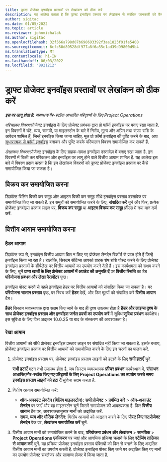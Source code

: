 ```yaml
---
title: ड्राफ्ट प्रोजेक्ट इनवॉइस प्रस्तावों पर लेखांकन को ठीक करें
description: यह आलेख बताता है कि ड्राफ्ट इनवॉइस प्रस्ताव पर लेखांकन से संबंधित जानकारी को कैसे समायोजित किया जाए।
author: sigitac
ms.date: 01/05/2022
ms.topic: article
ms.reviewer: johnmichalak
ms.author: sigitac
ms.openlocfilehash: 32f566a798d07b698693392f3aa1823f91fe5408
ms.sourcegitcommit: 6cfc50d89528df977a8f6a55c1ad39d99800d9b4
ms.translationtype: MT
ms.contentlocale: hi-IN
ms.lasthandoff: 06/03/2022
ms.locfileid: "8921212"
---
```

# <a name="correct-the-accounting-on-draft-project-invoice-proposals"></a>ड्राफ्ट प्रोजेक्ट इनवॉइस प्रस्तावों पर लेखांकन को ठीक करें

_**इस पर लागू होता है:** संसाधन/गैर-स्टॉक आधारित परिदृश्यों के लिए Project Operations_

*परिचालन विवरण* प्रोजेक्ट इनवॉइस के लिए प्रोजेक्ट प्रबंधक द्वारा प्रो फॉर्मा इनवॉइस पर बनाए रखा जाता है. इन विवरणों में घंटे, व्यय, सामग्री, या माइलस्टोन के बारे में निर्णय, मूल्य और अग्रिम तथा संग्रण राशि के आवेदन शामिल हैं, जिन्हें इनवॉइस किया जाना चाहिए. मूल प्रो फ़ॉर्मा इनवॉइस की पुष्टि करने के बाद, आप [सुधारात्मक प्रो फॉर्मा इनवॉइस](../proforma-invoicing/corrective-invoices.md) बनाकर और पुष्टि करके परिचालन विवरण समायोजित कर सकते हैं.

*लेखांकन विवरण* प्रोजेक्ट इनवॉइस के लिए ग्राहक-समक्ष इनवॉइस दस्तावेज़ में बनाए रखा जाता है. इन विवरणों में बिक्री कर परिकलन और इनवॉइस पर लागू होने वाले वित्तीय आयाम शामिल हैं. यह आलेख इस बारे में विवरण प्रदान करता है कि इन लेखांकन विवरणों को ड्राफ्ट प्रोजेक्ट इनवॉइस प्रस्ताव पर कैसे समायोजित किया जा सकता है।

## <a name="adjust-sales-tax"></a>विक्रय कर समायोजित करना

डिफ़ॉल्ट बिलिंग बिक्री कर समूह और आइटम बिक्री कर समूह सीधे इनवॉइस प्रस्ताव दस्तावेज़ पर समायोजित किए जा सकते हैं. इन समूहों को समायोजित करने के लिए, **संपादित करें** चुनें और फिर, प्रत्येक प्रोजेक्ट इनवॉइस प्रस्ताव लाइन पर, **विक्रय कर समूह** या **आइटम विक्रय कर समूह** फ़ील्ड में नया मान दर्ज करें.

## <a name="adjust-financial-dimensions"></a>वित्तीय आयाम समायोजित करना

### <a name="header-dimensions"></a>हैडर आयाम

डिफ़ॉल्ट रूप से, इनवॉइस वित्तीय आयाम बिल न किए गए प्रोजेक्ट लेनदेन रिकॉर्ड से प्राप्त होते हैं जिन्हें इनवॉइस किया जा रहा है। हालांकि, सिस्टम सेटिंग्स आपको ग्राहक शेष राशि पोस्ट करने के लिए प्रोजेक्ट इनवॉइस प्रस्तावों के शीर्षलेख पर वित्तीय आयामों का उपयोग करने देती हैं। इस कार्यक्षमता को सक्षम करने के लिए, चुनें **प्राप्य खातों के लिए प्रोजेक्ट आयामों में अपडेट की अनुमति दें** पर **वित्तीय स्थिति** का टैब **परियोजना प्रबंधन और लेखा पैरामीटर** पृष्ठ।

इनवॉइस पोस्ट करने से पहले इनवॉइस हेडर पर वित्तीय आयामों को संपादित किया जा सकता है। पर **परियोजना चालान प्रस्ताव** पृष्ठ, पर स्विच करें **हैडर** देखें, और फिर मूल्यों को संपादित करें **वित्तीय आयाम** टैब।

**हैडर** सिस्टम व्यवस्थापक द्वारा सक्षम किए जाने के बाद ही दृश्य उपलब्ध होता है **हैडर और लाइन्स दृश्य के साथ प्रोजेक्ट इनवॉइस प्रस्ताव और इनवॉइस जर्नल प्रपत्रों का उपयोग करें** में सुविधा**सुविधा प्रबंधन** कार्यक्षेत्र। इस सुविधा के लिए वित्त अद्यतन 10.0.25 या बाद के संस्करण की आवश्यकता है।

### <a name="line-dimensions"></a>रेखा आयाम

वित्तीय आयामों को सीधे प्रोजेक्ट इनवॉइस प्रस्ताव लाइन पर संपादित नहीं किया जा सकता है. इसके बजाय, प्रोजेक्ट इनवॉइस प्रस्ताव पर वित्तीय आयामों को समायोजित करने के लिए इन चरणों का पालन करें.

1. प्रोजेक्ट इनवॉइस प्रस्ताव पर, प्रोजेक्ट इनवॉइस प्रस्ताव लाइनों को हटाने के लिए **सभी हटाएँ** चुनें.

    **सभी हटाएँ** बटन तभी उपलब्ध होता है, जब सिस्टम व्यवस्थापक **फ़ीचर प्रबंधन** कार्यस्थान में, **संसाधन आधारित/गैर-स्टॉक किए गए परिदृश्यों के लिए Project Operations का उपयोग करते समय इनवॉइस प्रस्ताव लाइनों को हटा दें** सुविधा सक्षम करता है.

2. वित्तीय आयाम समायोजित करें:

    - **ऑन-अकाउंट लेनदेन (बिलिंग माइलस्टोन):** **सभी प्रोजेक्ट** \> **प्रबंधित करें** \> **ऑन-अकाउंट लेनदेन** पर जाएँ और वह माइलस्टोन चुनें जिसमें समायोजन की आवश्यकता है. फिर **वित्तीय आयाम** टैब पर, आवश्यकतानुसार मानों को अद्यतित करें.
    - **समय, व्यय और भौतिक लेनदेन:** वित्तीय आयामों को अद्यतन करने के लिए **पोस्ट किए गए प्रोजेक्ट लेनदेन** पेज पर, **लेखांकन समायोजित करें** चुनें.

3. वित्तीय आयाम मानों को समायोजित करने के बाद, **परियोजना प्रबंधन और लेखांकन** \> **सामयिक** \> **Project Operations एकीकरण** पर जाएं और आवधिक प्रक्रिया चलाने के लिए **स्टेजिंग तालिका से आयात करें** चुनें. यह प्रक्रिया प्रोजेक्ट इनवॉइस प्रस्ताव पंक्तियों को फिर से बनाने के लिए अद्यतित वित्तीय आयाम मानों का उपयोग करती है. प्रोजेक्ट इनवॉइस पोस्ट किए जाने पर अद्यतित किए गए मानों का उपयोग प्रोजेक्ट सबलेजर और सामान्य लेजर में किया जाता है.
